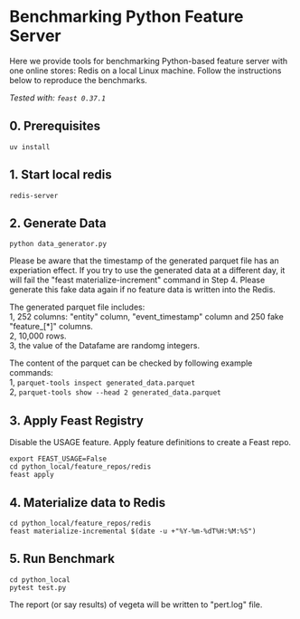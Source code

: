 # Benchmarking Python Feature Server

Here we provide tools for benchmarking Python-based feature server with one online stores: Redis on a local Linux machine. Follow the instructions below to reproduce the benchmarks.

_Tested with: `feast 0.37.1`_

## 0. Prerequisites

`uv install`


## 1. Start local redis

`redis-server`

## 2. Generate Data

`python data_generator.py`

Please be aware that the timestamp of the generated parquet file has an experiation effect. If you try to use the generated data at a different day, it will fail the "feast materialize-increment" command in Step 4. Please generate this fake data again if no feature data is written into the Redis.  

The generated parquet file includes:  
1, 252 columns:  "entity" column, "event_timestamp" column and 250 fake "feature_[*]" columns.  
2, 10,000 rows.  
3, the value of the Datafame are randomg integers.  

The content of the parquet can be checked by following example commands:   
1, ```parquet-tools inspect generated_data.parquet```  
2, ```parquet-tools show --head 2 generated_data.parquet```  


## 3. Apply Feast Registry

Disable the USAGE feature. Apply feature definitions to create a Feast repo. 

```
export FEAST_USAGE=False
cd python_local/feature_repos/redis
feast apply
```

## 4. Materialize data to Redis

```
cd python_local/feature_repos/redis
feast materialize-incremental $(date -u +"%Y-%m-%dT%H:%M:%S")
```

## 5. Run Benchmark

```
cd python_local
pytest test.py
```

The report (or say results) of vegeta will be written to "pert.log" file.
